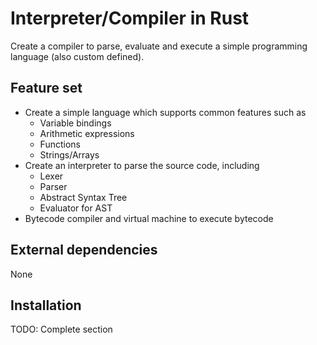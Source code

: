 # Interpreter/Compiler in Rust

Create a compiler to parse, evaluate and execute a simple programming language (also custom defined).

## Feature set

- Create a simple language which supports common features such as
    - Variable bindings
    - Arithmetic expressions
    - Functions
    - Strings/Arrays
- Create an interpreter to parse the source code, including
    - Lexer
    - Parser
    - Abstract Syntax Tree
    - Evaluator for AST
- Bytecode compiler and virtual machine to execute bytecode

## External dependencies

None

## Installation

TODO: Complete section